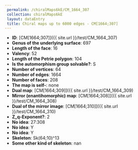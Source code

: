 ```yaml
--- 
 permalink: /chiralMaps6kE/CM_1664_307 
 collection: chiralMaps6kE
 layout: dataEntry
 title: Chiral maps up to 6000 edges - CM[1664;307]
---
```


- **ID**: [CM[1664;307]]({{ site.url }}/test/CM_1664_307)
- **Genus of the underlying surface**: 697
- **Length of the face**: 16
- **Valency**: 52
- **Length of the Petrie polygon**: 104
- **Is the automorphism group solvable?**: S
- **Number of vertices**: 64
- **Number of edges**: 1664
- **Number of faces**: 208
- **The map is self-**: none
- **Dual map**: [CM[1664;309]]({{ site.url }}/test/CM_1664_309)
- **Mirror (enantihomorphic) map**: [CM[1664;308]]({{ site.url }}/test/CM_1664_308)
- **Dual of the mirror image**: [CM[1664;310]]({{ site.url }}/test/CM_1664_310)
- **Z_q-Exponent?**: 2
- **No idea**:  27:308
- **No idea**: Y
- **No idea**: Y
- **Skeleton**: Sk(64;10)^13
- **Some other kind of skeleton**: nan
